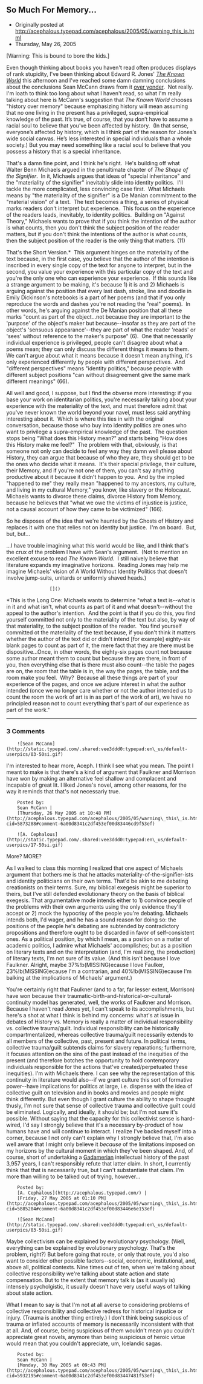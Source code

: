 ## So Much For Memory...

 * Originally posted at http://acephalous.typepad.com/acephalous/2005/05/warning_this_is.html
 * Thursday, May 26, 2005



[Warning: This is bound to bore the kids.]

Even though thinking about books you haven't read often produces displays of rank stupidity, I've been thinking about Edward R. Jones' [_The Known World_](http://www.amazon.com/exec/obidos/tg/detail/-/0060557559/qid=1117032087/sr=2-1/102-5180286-9483348?v=glance&s=books) this afternoon and I've reached some damn damning conclusions about the conclusions Sean McCann draws from it [over yonder](http://www.thevalve.org/go/valve/article/worlds\_known\_and\_unknowable/).  Not really.  I'm loath to think too long about what I haven't read, so what I'm really talking about here is McCann's suggestion that _The Known World_ chooses "history over memory" because
emphasizing history will mean assuming that no one living in the
present has a privileged, supra-empirical knowledge of the past. 
It’s true, of course, that you don’t have to assume a
racial soul to believe that you’ve been affected by
history.  (In that sense, everyone’s affected by history,
which is I think part of the reason for Jones’s wide social
canvas. He’s less interested in special individuals than a whole
society.) But you may need something like a racial soul to believe that
you possess a history that is a special inheritance.

That's a damn fine point, and I think he's right.  He's building off what Walter Benn Michaels argued in the penultimate chapter of _The Shape of the Signifier_.  In it, Michaels argues that ideas of "special inheritance" and the "materiality of the signifier" inevitably slide into identity politics.  I'll tackle the more complicated, less convincing case first.  What Michaels means by "the materiality of the signifier" is a De Manian commitment to the "material vision" of a text.  The text becomes a thing, a series of physical marks readers don't interpret but experience.  This focus on the experience of the readers leads, inevitably, to identity politics.  Building on "Against Theory," Michaels wants to prove that 
if you think the intention of the author is what counts, then you don't think the subject position of the reader matters, but if you don't think the intentions of the author is what counts, then the subject position of the reader is the only thing that matters. (11)

That's the Short Version.\*  This argument hinges on the materiality of the text because, in the first case, you believe that the author of the intention is inscribed in every single copy of the text for anyone to interpret, but in the second, you value your experience with this particular copy of the text and you're the only one who can experience your experience.  If this sounds like a strange argument to be making, it's because 1) it is and 2) Michaels is arguing against the position that every last dash, stroke, line and doodle in Emily Dickinson's notebooks is a part of her poems (and that if you only reproduce the words and dashes you're not reading the "real" poems).  In other words, he's arguing against the De Manian position that all these marks "count as part of the object...not because they are important to the 'purpose' of the object's maker but because--insofar as they are part of the object's 'sensuous appearance'--they are part of what the reader 'reads' or 'sees' without reference to the maker's purpose" (6).  One that necessarily individual experience is privileged, people can't disagree about what a poems mean; they can only discuss the different things it means to them.  We can't argue about what it means because it doesn't mean anything, it's only experienced differently by people with different perspectives.  And "different perspectives" means "identity politics," because people with different subject positions "can without disagreement give the same mark different meanings" (66).  

All well and good, I suppose, but I find the obverse more interesting: if you base your work on identitarian politics, you're necessarily talking about your experience with the materiality of the text, and must therefore admit that you've never known the world beyond your navel, must less said anything interesting about it.  Which is where this ties in with the original conversation, because those who buy into identity politics are ones who want to privilege a supra-empirical knowledge of the past.  The question stops being "What does this History mean?" and starts being "How does this History make me feel?"  The problem with that, obviously, is that someone not only can decide to feel any way they damn well please about History, they can argue that because of who they are, they should get to be the ones who decide what it means.  It's their special privilege, their culture, their Memory, and if you're not one of them, you can't say anything productive about it because it didn't happen to you.  And by the implied "happened to me" they really mean "happened to my ancestors, my culture, and living in my cultural Memory," you know, like slavery or the Holocaust.  Michaels wants to divorce these claims, divorce History from Memory, because he believes that "what we owe the victims of injustice is justice, not a causal account of how they came to be victimized" (166).  

So he disposes of the idea that we're haunted by the Ghosts of History and replaces it with one that relies not on identity but justice.  I'm on board.  But, but, but...

...I have trouble imagining what this world would be like, and I think that's the crux of the problem I have with Sean's argument.  (Not to mention an excellent excuse to read _The Known World_.  I still naively believe that literature expands my imaginative horizons.  Reading Jones may help me imagine Michaels' vision of A World Without Identity Politics that doesn't involve jump-suits, unitards or uniformly shaved heads.)

		

					[]()
			

\*This is the Long One: Michaels wants to determine "what a text is--what is in it and what isn't, what counts as part of it
and what doesn't--without the appeal to the author's intention.  And
the point is that if you do this, you find yourself committed not only
to the materiality of the text but also, by way of that materiality, to
the subject position of the reader.  You find yourself committed ot the
materiality of the text because, if you don't think it matters whether
the author of the text did or didn't intend [for example] eighty-six
blank pages to count as part of it, the mere fact that they are there
must be dispositive...Once, in other words, the eighty-six pages count
not because some author meant them to count but because they are there,
in front of you, then everything else that is there must also
count--the table the pages are on, the room that the table is in, the
way the pages, the table, and the room make you feel.  Why?  Because
all these things are part of your experience of the pages, and once we
adjure interest in what the author intended (once we no longer care
whether or not the author intended us to count the room the work of art
is in as part of the work of art), we have no principled reason not to
count everything that's part of our experience as part of the work."

			

* * *

### 3 Comments 

		

                
[]()

	

		![Sean McCann](http://static.typepad.com/.shared:vee3ddd0:typepad:en\_us/default-userpics/03-50si.gif)
	

	

		

I'm interested to hear more, Aceph.  I think I see what you mean.  The point I meant to make is that there's a kind of argument that Faulkner and Morrison have won by making an alternative feel shallow and complacent and incapable of great lit.  I liked Jones's novel, among other reasons, for the way it reminds that that's not necessariy true.  

	

		Posted by:
		Sean McCann |
		[Thursday, 26 May 2005 at 10:48 PM](http://acephalous.typepad.com/acephalous/2005/05/warning\_this\_is.html?cid=5873288#comment-6a00d8341c2df453ef00d83446cd9f53ef)

[]()

	

		![A. Cephalous](http://static.typepad.com/.shared:vee3ddd0:typepad:en\_us/default-userpics/17-50si.gif)
	

	

		

More?  MORE?  

As I walked to class this morning I realized that one aspect of Michaels argument that bothers me is that he attacks materiality-of-the-signifier-ists and identity politicians on their own terms.  That'd be akin to me debating creationists on their terms.  Sure, my biblical exegesis might be superior to theirs, but I've still defended evolutionary theory on the basis of biblical exegesis.  That argumentative mode intends either to 1) convince people of the problems with their own arguments using the only evidence they'll accept or 2) mock the hypocrisy of the people you're debating.  Michaels intends both, I'd wager, and he has a sound reason for doing so: the positions of the people he's debating are subtended by contradictory propositions and therefore ought to be discarded in favor of self-consistent ones.  As a political position, by which I mean, as a position on a matter of academic politics, I admire what Michaels' accomplishes; but as a position on literary texts and on the interpretation (and, I'm realizing, the production) of literary texts, I'm not sure of its value.  (And this isn't because I love Faulkner.  Alright, maybe 37%!b(MISSING)ecause I love Faulker, 23%!b(MISSING)ecause I'm a contrarian, and 40%!b(MISSING)ecause I'm balking at the implications of Michaels' argument.)

You're certainly right that Faulkner (and to a far, far lesser extent, Morrison) have won because their traumatic-birth-and-historical-or-cultural-continuity model has generated, well, the works of Faulkner and Morrison.  Because I haven't read Jones yet, I can't speak to its accomplishments, but here's a shot at what I think is behind my concerns: what's at issue in debates of History vs. Memory is really a matter of individual responsibility vs. collective trauma/guilt.  Individual responsibility can be historically compartmentalized, whereas collective trauma/guilt necessarily extends to all members of the collective, past, present and future.  In political terms, collective trauma/guilt subtends claims for slavery reparations; furthermore, it focuses attention on the sins of the past instead of the inequities of the present (and therefore botches the opportunity to hold contemporary individuals responsible for the actions that've created/perpetuated these inequities).  I'm with Michaels there.  I can see why the representation of this continuity in literature would also--if we grant culture this sort of formative power--have implications for politics at large, i.e. dispense with the idea of collective guilt on television and in books and movies and people might think differently.  But even though I grant culture the ability to shape thought thusly, I'm not sure that sense of collective trauma and collective guilt could be eliminated.  Logically, and ideally, it should be; but I'm not sure it's possible.  Without saying that the capacity for this collectivist sense is hard-wired, I'd say I strongly believe that it's a necessary by-product of how humans have and will continue to interact.  I realize I've backed myself into a corner, because I not only can't explain why I strongly believe that, I'm also well aware that I might only believe it _because_ of the limitations imposed on my horizons by the cultural moment in which they've been shaped.  And, of course, short of undertaking a [Gadamerian](http://www.amazon.com/exec/obidos/tg/detail/-/082647697X/qid=1117217089/sr=8-1/ref=pd\_csp\_1/102-1563246-7465707?v=glance&s=books&n=507846) intellectual history of the past 3,957 years, I can't responsibly refute that latter claim.  In short, I currently think that that is necessarily true, but I can't substantiate that claim.  I'm more than willing to be talked out of trying, however...

	

		Posted by:
		[A. Cephalous](http://acephalous.typepad.com/) |
		[Friday, 27 May 2005 at 01:10 PM](http://acephalous.typepad.com/acephalous/2005/05/warning\_this\_is.html?cid=5885204#comment-6a00d8341c2df453ef00d83446e6e153ef)

[]()

	

		![Sean McCann](http://static.typepad.com/.shared:vee3ddd0:typepad:en\_us/default-userpics/03-50si.gif)
	

	

		

Maybe collectivism can be explained by evolutionary psychology.  (Well, everything can be explained by evolutionary psychology.  That's the problem, right?)  But before going that route, or only that route, you'd also want to consider other possible factors--social, economic, institutional, and, above all, political contexts.  Nine times out of ten, when we're talking about collective responsibility we're talking about state action and state compensation.  But to the extent that memory talk is (as it usually is) intensely psycholgistic, it usually doesn't have very useful ways of talking about state action.  

What I mean to say is that I'm not at all averse to considering problems of collective responsibility and collective redress for historical injustice or injury.  (Trauma is another thing entirely.) I don't think being suspicious of trauma or inflated accounts of memory is necessarily inconsistent with that at all.  And, of course, being suspicious of them wouldn't mean you couldn't appreciate great novels, anymore than being suspicious of heroic virtue would mean that you couldn't appreciate, um, Icelandic sagas.


	

		Posted by:
		Sean McCann |
		[Monday, 30 May 2005 at 09:43 PM](http://acephalous.typepad.com/acephalous/2005/05/warning\_this\_is.html?cid=5932195#comment-6a00d8341c2df453ef00d83447481f53ef)

		

        